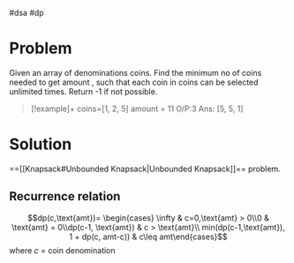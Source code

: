 #dsa #dp 
# Problem
Given an array of denominations $\text{coins}$. Find the minimum no of coins needed to get $\text{amount}$  , such that each coin in $\text{coins}$ can be selected unlimited times. Return -1 if not possible.
>[!example]+
>coins=[1, 2, 5]
>amount = 11
>O/P:3
>Ans: [5, 5, 1]

# Solution
==[[Knapsack#Unbounded Knapsack|Unbounded Knapsack]]== problem. 
## Recurrence relation
$$dp(c,\text{amt})= \begin{cases} \infty & c=0,\text{amt} > 0\\0 & \text{amt} = 0\\dp(c-1, \text{amt}) & c > \text{amt}\\ min(dp(c-1,\text{amt}), 1 + dp(c, amt-c)) & c\leq amt\end{cases}$$
where $c$ = coin denomination
